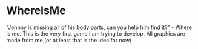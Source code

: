 # WhereIsMe
"Johnny is missing all of his body parts, can you help him find it?" - Where is me. This is the very first game I am trying to develop. All graphics are made from me (or at least that is the idea for now)
